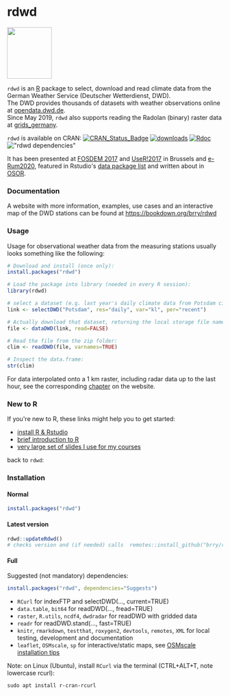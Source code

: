 # rdwd
<img src="https://github.com/brry/rdwd/raw/master/misc/hex/hex.png" width="104" height="120">

`rdwd` is an [R](https://www.r-project.org/) package to select, download and read climate data from the 
German Weather Service (Deutscher Wetterdienst, DWD).  
The DWD provides thousands of datasets with weather observations online at 
[opendata.dwd.de](https://opendata.dwd.de/climate_environment/CDC/observations_germany/climate).  
Since May 2019, `rdwd` also supports reading the Radolan (binary) raster data at 
[grids_germany](https://opendata.dwd.de/climate_environment/CDC/grids_germany).

`rdwd` is available on CRAN:
[![CRAN_Status_Badge](http://www.r-pkg.org/badges/version-last-release/rdwd)](https://cran.r-project.org/package=rdwd) 
[![downloads](http://cranlogs.r-pkg.org/badges/rdwd)](https://www.r-pkg.org/services)
[![Rdoc](http://www.rdocumentation.org/badges/version/rdwd)](https://www.rdocumentation.org/packages/rdwd)
!["rdwd dependencies"](https://tinyverse.netlify.com/badge/rdwd)

It has been presented at [FOSDEM 2017](https://fosdem.org/2017/schedule/event/geo_weather/)
and [UseR!2017](https://user2017.sched.com/event/Axr3/rdwd-manage-german-weather-observations) in Brussels and [e-Rum2020](https://milano-r.github.io/erum2020program/lightning-talks.html#rdwd-r-interface-to-german-weather-service-data),
featured in Rstudio's [data package list](https://rviews.rstudio.com/2017/02/17/january-new-data-packages) 
and written about in [OSOR](https://joinup.ec.europa.eu/community/osor/news/study-german-weather-data-made-easy-rdwd).


### Documentation

A website with more information, examples, use cases and an interactive map of the DWD stations
can be found at <https://bookdown.org/brry/rdwd>


### Usage

Usage for observational weather data from the measuring stations usually looks something like the following:

```R
# Download and install (once only):
install.packages("rdwd")

# Load the package into library (needed in every R session):
library(rdwd)

# select a dataset (e.g. last year's daily climate data from Potsdam city):
link <- selectDWD("Potsdam", res="daily", var="kl", per="recent")

# Actually download that dataset, returning the local storage file name:
file <- dataDWD(link, read=FALSE)

# Read the file from the zip folder:
clim <- readDWD(file, varnames=TRUE)

# Inspect the data.frame:
str(clim)
```

For data interpolated onto a 1 km raster, including radar data up to the last hour,
see the corresponding [chapter](https://bookdown.org/brry/rdwd/raster-data.html) on the website.


### New to R

If you're new to R, these links might help you to get started:

- [install R & Rstudio](https://github.com/brry/course/#install)
- [brief introduction to R](https://github.com/brry/hour)
- [very large set of slides I use for my courses](https://github.com/brry/course/#slides)

back to `rdwd`:


### Installation

#### Normal
```R
install.packages("rdwd")
```

#### Latest version
```R
rdwd::updateRdwd()
# checks version and (if needed) calls  remotes::install_github("brry/rdwd", build_vignettes=TRUE)
```

#### Full
Suggested (not mandatory) dependencies:  
```R
install.packages("rdwd", dependencies="Suggests") 
```

- `RCurl` for indexFTP and selectDWD(..., current=TRUE)
- `data.table`, `bit64` for readDWD(..., fread=TRUE)
- `raster`, `R.utils`, `ncdf4`, `dwdradar` for readDWD with gridded data
- `readr` for readDWD.stand(..., fast=TRUE)
- `knitr`, `rmarkdown`, `testthat`, `roxygen2`, `devtools`, `remotes`, `XML` for local testing, development and documentation
- `leaflet`, `OSMscale`, `sp` for interactive/static maps, see [OSMscale installation tips](https://github.com/brry/OSMscale#installation)

Note: on Linux (Ubuntu), install `RCurl` via the terminal (CTRL+ALT+T, note lowercase rcurl):
```
sudo apt install r-cran-rcurl
```
